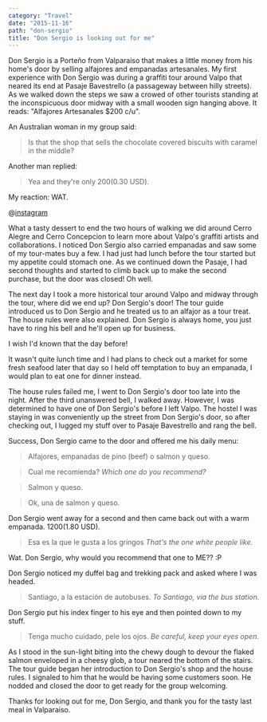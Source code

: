 ```yaml
---
category: "Travel"
date: "2015-11-16"
path: "don-sergio"
title: "Don Sergio is looking out for me"
---
```


Don Sergio is a Porteño from Valparaiso that makes a little money from his home's door by selling alfajores and empanadas artesanales. My first experience
with Don Sergio was during a graffiti tour around Valpo that neared its end at Pasaje Bavestrello (a passageway between hilly streets). As we walked down the steps we saw a crowed of other tourists
standing at the inconspicuous door midway with a small wooden sign hanging above. It reads: "Alfajores Artesanales \$200 c/u".

An Australian woman in my group said:

> Is that the shop that sells the chocolate covered biscuits with caramel in the middle?

Another man replied:

> Yea and they're only $200 ($0.30 USD).

My reaction: WAT.

@[instagram](-DJln6pZHj)

What a tasty dessert to end the two hours of walking we did around Cerro Alegre and Cerro Concepcion to learn more about Valpo's graffiti artists and collaborations.
I noticed Don Sergio also carried empanadas and saw some of my tour-mates buy a few. I had just had lunch before the tour started but my appetite could stomach one.
As we continued down the Pasaje, I had second thoughts and started to climb back up to make the second purchase, but the door was closed! Oh well.

The next day I took a more historical tour around Valpo and midway through the tour, where did we end up? Don Sergio's door! The tour guide introduced us to Don Sergio and he treated us to an alfajor as a tour treat. The house rules were also explained. Don Sergio is always home, you just have to ring his bell and he'll open up for business.

I wish I'd known that the day before!

It wasn't quite lunch time and I had plans to check out a market for some fresh seafood later that day so I held off temptation to buy an empanada, I would plan to eat one for dinner instead.

The house rules failed me, I went to Don Sergio's door too late into the night. After the third unanswered bell, I walked away.
However, I was determined to have one of Don Sergio's before I left Valpo. The hostel I was staying in was conveniently up the street from Don Sergio's door, so after checking out, I lugged my stuff over to Pasaje Bavestrello and rang the bell.

Success, Don Sergio came to the door and offered me his daily menu:

> Alfajores, empanadas de pino (beef) o salmon y queso.

> Cual me recomienda? _Which one do you recommend?_

> Salmon y queso.

> Ok, una de salmon y queso.

Don Sergio went away for a second and then came back out with a warm empanada. $1200 ($1.80 USD).

> Esa es la que le gusta a los gringos _That's the one white people like._

Wat. Don Sergio, why would you recommend that one to ME?? :P

Don Sergio noticed my duffel bag and trekking pack and asked where I was headed.

> Santiago, a la estación de autobuses. _To Santiago, via the bus station._

Don Sergio put his index finger to his eye and then pointed down to my stuff.

> Tenga mucho cuidado, pele los ojos. _Be careful, keep your eyes open._

As I stood in the sun-light biting into the chewy dough to devour the flaked salmon enveloped in a cheesy glob, a tour neared the bottom of the stairs.
The tour guide began her introduction to Don Sergio's shop and the house rules.
I signaled to him that he would be having some customers soon. He nodded and closed the door to get ready for the group welcoming.

Thanks for looking out for me, Don Sergio, and thank you for the tasty last meal in Valparaiso.

